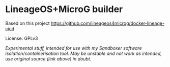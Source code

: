 # LineageOS+MicroG builder

Based on this project https://github.com/lineageos4microg/docker-lineage-cicd

License: GPLv3

_Experimental stuff, intended for use with my Sandboxer software isolation/containerisation tool. May be unstable and not work as intended, use original source (link above) in doubt._
